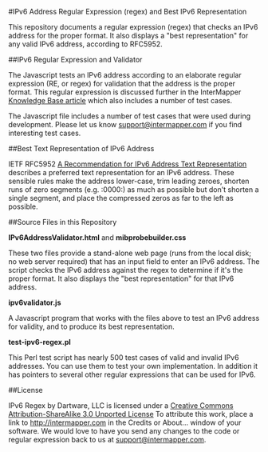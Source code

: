 #IPv6 Address Regular Expression (regex) and Best IPv6 Representation

This repository documents a regular expression (regex) that checks an IPv6 address for the proper format. It also displays a "best representation" for any valid IPv6 address, according to RFC5952. 

##IPv6 Regular Expression and Validator

The Javascript tests an IPv6 address according to an elaborate regular expression (RE, or regex) for validation that the address is the proper format. This regular expression is discussed further in the InterMapper [Knowledge Base article](http://forums.dartware.com/viewtopic.php?t=452) which also includes a number of test cases. 

The Javascript file includes a number of test cases that were used during development. Please let us know <support@intermapper.com> if you find interesting test cases. 

##Best Text Representation of IPv6 Address

IETF RFC5952 [A Recommendation for IPv6 Address Text Representation](http://tools.ietf.org/html/rfc5952) describes a preferred text representation for an IPv6 address. These sensible rules make the address lower-case, trim leading zeroes, shorten runs of zero segments (e.g. :0000:) as much as possible but don't shorten a single segment, and place the compressed zeros as far to the left as possible.

##Source Files in this Repository

**IPv6AddressValidator.html** and
**mibprobebuilder.css**

These two files provide a stand-alone web page (runs from the local disk; no web server required) that has an input field to enter an IPv6 address. The script checks the IPv6 address against the regex to determine if it's the proper format. It also displays the "best representation" for that IPv6 address.

**ipv6validator.js**

A Javascript program that works with the files above to test an IPv6 address for validity, and to produce its best representation.

**test-ipv6-regex.pl**

This Perl test script has nearly 500 test cases of valid and invalid IPv6 addresses. You can use them to test your own implementation. In addition it has pointers to several other regular expressions that can be used for IPv6.

##License

IPv6 Regex by Dartware, LLC is licensed under a [Creative Commons Attribution-ShareAlike 3.0 Unported License](http://creativecommons.org/licenses/by-sa/3.0/) To attribute this work, place a link to <http://intermapper.com> in the Credits or About... window of your software. We would love to have you send any changes to the code or regular expression back to us at <support@intermapper.com>.

